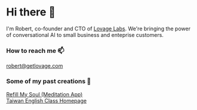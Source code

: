 # Hi there 👋

I'm Robert, co-founder and CTO of [Lovage Labs](https://getlovage.com). We're bringing the power of conversational AI to small business and enteprise customers.

### How to reach me 📫

[robert@getlovage.com](mailto:rober@getlovage.com)

### Some of my past creations 🔮
[Refill My Soul (Meditation App)](https://apps.apple.com/us/app/refill-my-soul/id1497433293) \
[Taiwan English Class Homepage](https://taiwaneng.com)


<!--
**rhinck/rhinck** is a ✨ _special_ ✨ repository because its `README.md` (this file) appears on your GitHub profile.

Here are some ideas to get you started:

- 🔭 I’m currently working on ...
- 🌱 I’m currently learning ...
- 👯 I’m looking to collaborate on ...
- 🤔 I’m looking for help with ...
- 💬 Ask me about ...
- 📫 How to reach me: ...
- 😄 Pronouns: ...
- ⚡ Fun fact: ...
-->
